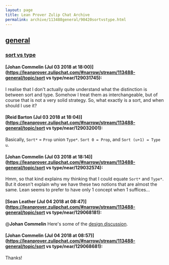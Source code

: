 ```yaml
---
layout: page
title: Lean Prover Zulip Chat Archive 
permalink: archive/113488general/90420sortvstype.html
---
```


## [general](index.html)
### [sort vs type](90420sortvstype.html)

#### [Johan Commelin (Jul 03 2018 at 18:00)](https://leanprover.zulipchat.com/#narrow/stream/113488-general/topic/sort vs type/near/129031745):
I realise that I don't actually quite understand what the distinction is between sort and type. Somehow I treat them as interchangeable, but of course that is not a very solid strategy. So, what exactly is a sort, and when should I use it?

#### [Reid Barton (Jul 03 2018 at 18:04)](https://leanprover.zulipchat.com/#narrow/stream/113488-general/topic/sort vs type/near/129032001):
Basically, `Sort*` = `Prop` union `Type*`. `Sort 0 = Prop`, and `Sort (u+1) = Type u`.

#### [Johan Commelin (Jul 03 2018 at 18:14)](https://leanprover.zulipchat.com/#narrow/stream/113488-general/topic/sort vs type/near/129032574):
Hmm, so that kind explains my thinking that I could equate `Sort*` and `Type*`. But it doesn't explain why we have these two notions that are almost the same. Lean seems to prefer to have only 1 concept when 1 suffices...

#### [Sean Leather (Jul 04 2018 at 08:47)](https://leanprover.zulipchat.com/#narrow/stream/113488-general/topic/sort vs type/near/129068181):
@**Johan Commelin** Here's some of the [design discussion](https://github.com/leanprover/lean/issues/1341).

#### [Johan Commelin (Jul 04 2018 at 08:57)](https://leanprover.zulipchat.com/#narrow/stream/113488-general/topic/sort vs type/near/129068681):
Thanks!

